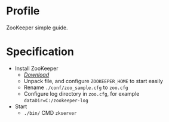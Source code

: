 # Profile
ZooKeeper simple guide.

# Specification
  * Install ZooKeeper
    * [*Download*](https://www-eu.apache.org/dist/zookeeper/)
    * Unpack file, and configure `ZOOKEEPER_HOME` to start easily
    * Rename `./conf/zoo_sample.cfg` to `zoo.cfg`
    * Configure log directory in `zoo.cfg`, for example `dataDir=C:/zookeeper-log`
  * Start
    * `./bin/` CMD `zkserver`